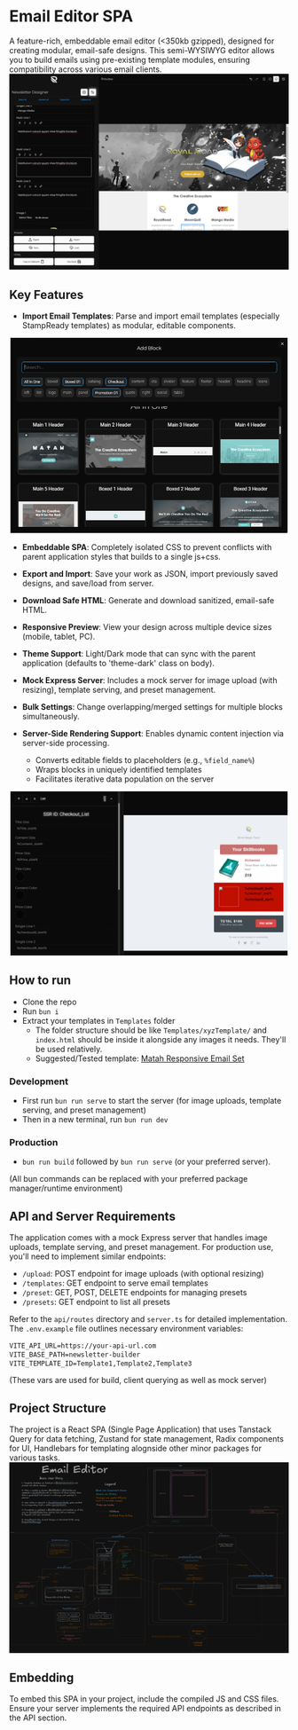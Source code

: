 # Email Editor SPA

A feature-rich, embeddable email editor (<350kb gzipped), designed for creating modular, email-safe designs. This semi-WYSIWYG editor allows you to build emails using pre-existing template modules, ensuring compatibility across various email clients.
![Email Editor](docs/Primary.png)

## Key Features

- **Import Email Templates**: Parse and import email templates (especially StampReady templates) as modular, editable components.

<div align="center"><img src="docs/AddModules.png" width="500" alt="Add Block"></div>

- **Embeddable SPA**: Completely isolated CSS to prevent conflicts with parent application styles that builds to a single js+css.


- **Export and Import**: Save your work as JSON, import previously saved designs, and save/load from server.

- **Download Safe HTML**: Generate and download sanitized, email-safe HTML.

- **Responsive Preview**: View your design across multiple device sizes (mobile, tablet, PC).

- **Theme Support**: Light/Dark mode that can sync with the parent application (defaults to 'theme-dark' class on body).

- **Mock Express Server**: Includes a mock server for image upload (with resizing), template serving, and preset management.

- **Bulk Settings**: Change overlapping/merged settings for multiple blocks simultaneously.

- **Server-Side Rendering Support**: Enables dynamic content injection via server-side processing.
  - Converts editable fields to placeholders (e.g., `%field_name%`)
  - Wraps blocks in uniquely identified templates
  - Facilitates iterative data population on the server

<div align="center"><img src="docs/SSR.png" width="500" alt="SSR Support"></div>

## How to run

- Clone the repo
- Run `bun i`
- Extract your templates in `Templates` folder
  - The folder structure should be like `Templates/xyzTemplate/` and `index.html` should be inside it alongside any images it needs. They'll be used relatively.
  - Suggested/Tested template: [Matah Responsive Email Set](https://themeforest.net/item/matah-responsive-email-set/10569882)

### Development

- First run `bun run serve` to start the server (for image uploads, template serving, and preset management)
- Then in a new terminal, run `bun run dev`

### Production

- `bun run build` followed by `bun run serve` (or your preferred server).

(All bun commands can be replaced with your preferred package manager/runtime environment)

## API and Server Requirements

The application comes with a mock Express server that handles image uploads, template serving, and preset management. For production use, you'll need to implement similar endpoints:

- `/upload`: POST endpoint for image uploads (with optional resizing)
- `/templates`: GET endpoint to serve email templates
- `/preset`: GET, POST, DELETE endpoints for managing presets
- `/presets`: GET endpoint to list all presets

Refer to the `api/routes` directory and `server.ts` for detailed implementation. The `.env.example` file outlines necessary environment variables:

```
VITE_API_URL=https://your-api-url.com
VITE_BASE_PATH=newsletter-builder
VITE_TEMPLATE_ID=Template1,Template2,Template3
```

(These vars are used for build, client querying as well as mock server)


## Project Structure

The project is a React SPA (Single Page Application) that uses Tanstack Query for data fetching, Zustand for state management, Radix components for UI, Handlebars for templating alognside other minor packages for various tasks.
![Project Structure](docs/ProjectStructure.png)

## Embedding

To embed this SPA in your project, include the compiled JS and CSS files. Ensure your server implements the required API endpoints as described in the API section.
